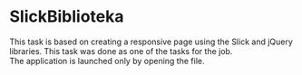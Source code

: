 # SlickBiblioteka

This task is based on creating a responsive page using the Slick and jQuery libraries. 
This task was done as one of the tasks for the job. <br>
The application is launched only by opening the file.

